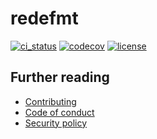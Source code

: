 # redefmt

[![ci_status](https://img.shields.io/github/actions/workflow/status/gibbz00/redefmt/ci.yaml?style=for-the-badge)](https://github.com/gibbz00/redefmt/actions/workflows/ci.yaml)
[![codecov](https://img.shields.io/codecov/c/gh/gibbz00/redefmt?token=9R7O6XUWSV&style=for-the-badge)](https://codecov.io/gh/gibbz00/redefmt)
[![license](https://img.shields.io/github/license/gibbz00/redefmt.svg?style=for-the-badge)](https://github.com/gibbz00/redefmt/blob/main/LICENSE.md)

## Further reading


* [Contributing](./CONTRIBUTING.md)
* [Code of conduct](./CODE_OF_CONDUCT.md)
* [Security policy](./SECURITY.md)
